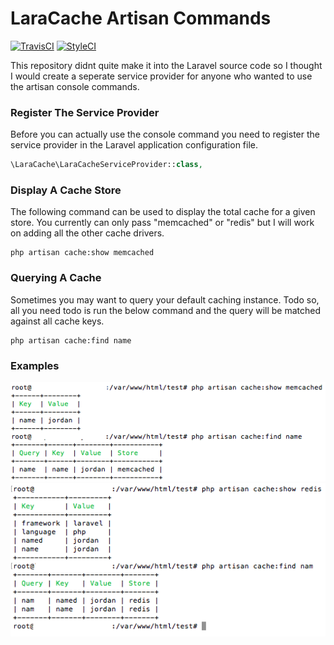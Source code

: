 # LaraCache Artisan Commands

[![TravisCI](https://travis-ci.org/jordanbardsley7/LaraCache.svg?branch=master)](https://travis-ci.org/jordanbardsley7/LaraCache.svg?branch=master)
[![StyleCI](https://styleci.io/repos/67170335/shield)](https://styleci.io/repos/67170335)

This repository didnt quite make it into the Laravel source code so I thought I would create a seperate service provider
for anyone who wanted to use the artisan console commands.

### Register The Service Provider
Before you can actually use the console command you need to register the service provider in the Laravel application
configuration file.

```php
\LaraCache\LaraCacheServiceProvider::class,
```

### Display A Cache Store
The following command can be used to display the total cache for a given store. You currently can only pass "memcached"
or "redis" but I will work on adding all the other cache drivers.

```
php artisan cache:show memcached
```

### Querying A Cache
Sometimes you may want to query your default caching instance. Todo so, all you need todo is run the below command
and the query will be matched against all cache keys.

```
php artisan cache:find name
```

### Examples
![LaravelCache Memcached](/screenshots/memcached.png?raw=true)
![LaravelCache Redis](/screenshots/redis.png?raw=true)